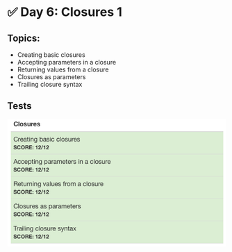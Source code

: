 # :white_check_mark: Day 6: Closures 1

## Topics:

* Creating basic closures
* Accepting parameters in a closure
* Returning values from a closure
* Closures as parameters
* Trailing closure syntax


## Tests

![Day6Tests](day6tests.png)
